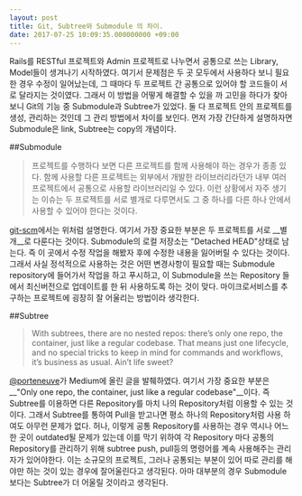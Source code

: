 ```yaml
---
layout: post
title: Git, Subtree와 Submodule 의 차이.
date: 2017-07-25 10:09:35.000000000 +09:00
---
```

Rails를 RESTful 프로젝트와 Admin 프로젝트로 나누면서 공통으로 쓰는 Library, Model들이 생겨나기 시작하였다. 여기서 문제점은 두 곳 모두에서 사용하다 보니 필요한 경우 수정이 일어났는데, 그 때마다 두 프로젝트 간 공통으로 있어야 할 코드들이 서로 달라지는 것이였다. 그래서 이 방법을 어떻게 해결할 수 있을 까 고민을 하다가 찾아보니 Git의 기능 중 Submodule과 Subtree가 있었다. 둘 다 프로젝트 안의 프로젝트를 생성, 관리하는 것인데 그 관리 방법에서 차이를 보인다. 먼저 가장 간단하게 설명하자면 Submodule은 link, Subtree는 copy의 개념이다.

##Submodule
> 프로젝트를 수행하다 보면 다른 프로젝트를 함께 사용해야 하는 경우가 종종 있다. 함께 사용할 다른 프로젝트는 외부에서 개발한 라이브러리라던가 내부 여러 프로젝트에서 공통으로 사용할 라이브러리일 수 있다. 이런 상황에서 자주 생기는 이슈는 두 프로젝트를 서로 별개로 다루면서도 그 중 하나를 다른 하나 안에서 사용할 수 있어야 한다는 것이다.

[git-scm](https://git-scm.com/book/en/v2/Git-Tools-Submodules)에서는 위처럼 설명한다. 여기서 가장 중요한 부분은 두 프로젝트를 서로 __별개__로 다룬다는 것이다. Submodule의 로컬 저장소는 "Detached HEAD"상태로 남는다. 즉 이 곳에서 수정 작업을 해봤자 후에 수정한 내용을 잃어버릴 수 있다는 것이다. 그래서 사실 정석적으로 사용하는 것은 어떤 변경사항이 필요할 때는 Submodule repository에 들어가서 작업을 하고 푸시하고, 이 Submodule을 쓰는 Repository 들에서 최신버전으로 업데이트를 한 뒤 사용하도록 하는 것이 맞다. 마이크로서비스를 추구하는 프로젝트에 굉장히 잘 어울리는 방법이라 생각한다.

##Subtree

> With subtrees, there are no nested repos: there’s only one repo, the container, just like a regular codebase. That means just one lifecycle, and no special tricks to keep in mind for commands and workflows, it’s business as usual. Ain’t life sweet?

[@porteneuve](https://medium.com/@porteneuve/mastering-git-subtrees-943d29a798ec)가 Medium에 올린 글을 발췌하였다. 여기서 가장 중요한 부분은 __"Only one repo, the container, just like a regular codebase"__이다. 즉 Subtree를 이용하면 다른 Repository를 마치 나의 Repository처럼 이용할 수 있는 것이다. 그래서 Subtree를 통하여 Pull을 받고나면 평소 하나의 Repository처럼 사용 하여도 아무런 문제가 없다. 허나, 이렇게 공통 Repository를 사용하는 경우 역시나 어느 한 곳이 outdated될 문제가 있는데 이를 막기 위하여 각 Repository 마다 공통의 Repository를 관리하기 위해 subtree push, pull등의 명령어를 계속 사용해주는 관리자가 있어야한다. 이는 소규모의 프로젝트, 그러나 공통되는 부분이 있어 따로 관리를 해야만 하는 것이 있는 경우에 잘어울린다고 생각된다. 아마 대부분의 경우 Submodule보다는 Subtree가 더 어울릴 것이라고 생각된다.
